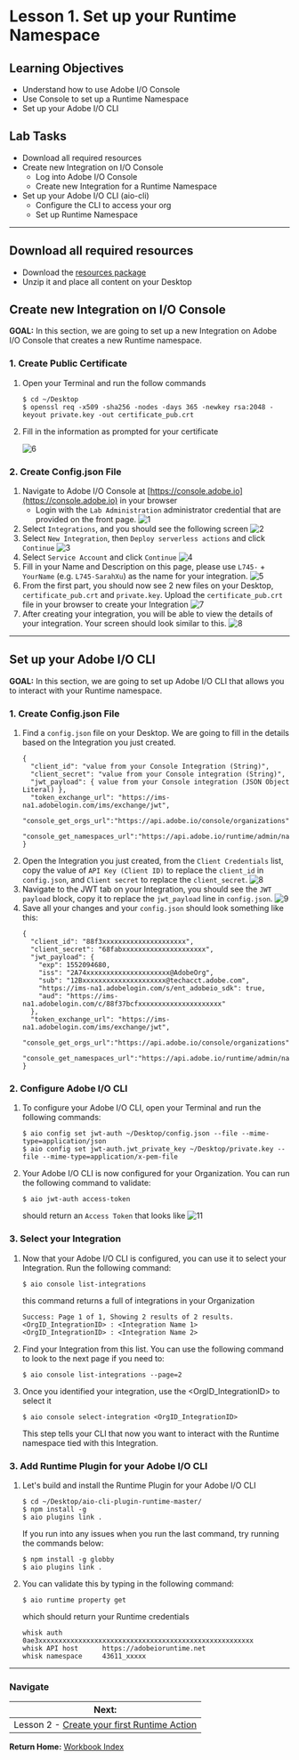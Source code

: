 # Lesson 1. Set up your Runtime Namespace

## Learning Objectives

- Understand how to use Adobe I/O Console
- Use Console to set up a Runtime Namespace
- Set up your Adobe I/O CLI

## Lab Tasks

- Download all required resources
- Create new Integration on I/O Console
    - Log into Adobe I/O Console
    - Create new Integration for a Runtime Namespace
- Set up your Adobe I/O CLI (aio-cli)
    - Configure the CLI to access your org
    - Set up Runtime Namespace

---

## Download all required resources

- Download the [resources package](./resources.zip)
- Unzip it and place all content on your Desktop

## Create new Integration on I/O Console

**GOAL:** In this section, we are going to set up a new Integration on Adobe I/O Console that creates a new Runtime namespace.

### 1. Create Public Certificate
1. Open your Terminal and run the follow commands
    ```
    $ cd ~/Desktop
    $ openssl req -x509 -sha256 -nodes -days 365 -newkey rsa:2048 -keyout private.key -out certificate_pub.crt
    ```
2. Fill in the information as prompted for your certificate

    ![6](../images/6.png)

### 2. Create Config.json File

1. Navigate to Adobe I/O Console at [https://console.adobe.io](https://console.adobe.io) in your browser
    - Login with the `Lab Administration` administrator credential that are provided on the front page.
    ![1](../images/1.png)
2. Select `Integrations`, and you should see the following screen
    ![2](../images/2.png)
3. Select `New Integration`, then `Deploy serverless actions` and click `Continue`
    ![3](../images/3.png)
4. Select `Service Account` and click `Continue`
    ![4](../images/4.png)
5. Fill in your Name and Description on this page, please use `L745-` + `YourName` (e.g. `L745-SarahXu`) as the name for your integration. 
    ![5](../images/5.png)
6. From the first part, you should now see 2 new files on your Desktop, `certificate_pub.crt` and `private.key`. Upload the `certificate_pub.crt` file in your browser to create your Integration
   ![7](../images/7.png)
7. After creating your integration, you will be able to view the details of your integration. Your screen should look similar to this.
    ![8](../images/8.png)


---
## Set up your Adobe I/O CLI

**GOAL:** In this section, we are going to set up Adobe I/O CLI that allows you to interact with your Runtime namespace.

### 1. Create Config.json File
1. Find a `config.json` file on your Desktop. We are going to fill in the details based on the Integration you just created.
    ```
    {
      "client_id": "value from your Console Integration (String)",
      "client_secret": "value from your Console integration (String)",
      "jwt_payload": { value from your Console integration (JSON Object Literal) },
      "token_exchange_url": "https://ims-na1.adobelogin.com/ims/exchange/jwt",
      "console_get_orgs_url":"https://api.adobe.io/console/organizations",
      "console_get_namespaces_url":"https://api.adobe.io/runtime/admin/namespaces/"
    }
    ```
1. Open the Integration you just created, from the `Client Credentials` list, copy the value of `API Key (Client ID)` to replace the `client_id` in `config.json`, and `Client secret` to replace the `client_secret`. 
    ![8](../images/8.png)
1. Navigate to the JWT tab on your Integration, you should see the `JWT payload` block, copy it to replace the `jwt_payload` line in `config.json`.
    ![9](../images/9.png)
1. Save all your changes and your `config.json` should look something like this:
    ```
    {
      "client_id": "88f3xxxxxxxxxxxxxxxxxxxxx",
      "client_secret": "68fabxxxxxxxxxxxxxxxxxxxxx",
      "jwt_payload": { 
        "exp": 1552094680,
        "iss": "2A74xxxxxxxxxxxxxxxxxxxxx@AdobeOrg",
        "sub": "12Bxxxxxxxxxxxxxxxxxxxxx@techacct.adobe.com",
        "https://ims-na1.adobelogin.com/s/ent_adobeio_sdk": true,
        "aud": "https://ims-na1.adobelogin.com/c/88f37bcfxxxxxxxxxxxxxxxxxxxxx" 
      },
      "token_exchange_url": "https://ims-na1.adobelogin.com/ims/exchange/jwt",
      "console_get_orgs_url":"https://api.adobe.io/console/organizations",
      "console_get_namespaces_url":"https://api.adobe.io/runtime/admin/namespaces/"
    }
    ```
### 2. Configure Adobe I/O CLI
1. To configure your Adobe I/O CLI, open your Terminal and run the following commands:
    ```
    $ aio config set jwt-auth ~/Desktop/config.json --file --mime-type=application/json
    $ aio config set jwt-auth.jwt_private_key ~/Desktop/private.key --file --mime-type=application/x-pem-file
    ```
1. Your Adobe I/O CLI is now configured for your Organization. You can run the following command to validate:
    ```
    $ aio jwt-auth access-token
    ```
    should return an `Access Token` that looks like
    ![11](../images/11.png)
### 3. Select your Integration
1. Now that your Adobe I/O CLI is configured, you can use it to select your Integration. Run the following command:
    ```
    $ aio console list-integrations
    ```
    this command returns a full of integrations in your Organization
    ```
    Success: Page 1 of 1, Showing 2 results of 2 results.
    <OrgID_IntegrationID> : <Integration Name 1>
    <OrgID_IntegrationID> : <Integration Name 2>
    ```
1. Find your Integration from this list. You can use the following command to look to the next page if you need to:
    ```
    $ aio console list-integrations --page=2
    ```
1. Once you identified your integration, use the <OrgID_IntegrationID> to select it
    ```
    $ aio console select-integration <OrgID_IntegrationID> 
    ```
    This step tells your CLI that now you want to interact with the Runtime namespace tied with this Integration.
    
### 3. Add Runtime Plugin for your Adobe I/O CLI
1. Let's build and install the Runtime Plugin for your Adobe I/O CLI
    ```
    $ cd ~/Desktop/aio-cli-plugin-runtime-master/
    $ npm install -g
    $ aio plugins link .
    ```
    If you run into any issues when you run the last command, try running the commands below:
    ```
    $ npm install -g globby
    $ aio plugins link .
    ```
1. You can validate this by typing in the following command:
    ```
    $ aio runtime property get
    ```
    which should return your Runtime credentials
    ```
    whisk auth		0ae3xxxxxxxxxxxxxxxxxxxxxxxxxxxxxxxxxxxxxxxxxxxxxxxxxxxxxx
    whisk API host		https://adobeioruntime.net
    whisk namespace		43611_xxxxx
    ```
---

### Navigate

| **Next:**                                                        |
| ---------------------------------------------------------------- |
| Lesson 2 - [Create your first Runtime Action](chapter-2.md) |

**Return Home:** [Workbook Index](../README.md)
